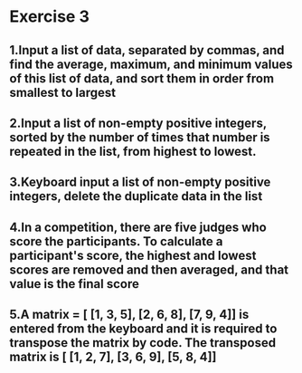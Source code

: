 # Exercise 3

## 1.Input a list of data, separated by commas, and find the average, maximum, and minimum values of this list of data, and sort them in order from smallest to largest

## 2.Input a list of non-empty positive integers, sorted by the number of times that number is repeated in the list, from highest to lowest.

## 3.Keyboard input a list of non-empty positive integers, delete the duplicate data in the list

## 4.In a competition, there are five judges who score the participants. To calculate a participant's score, the highest and lowest scores are removed and then averaged, and that value is the final score

## 5.A matrix = [ [1, 3, 5], [2, 6, 8], [7, 9, 4]] is entered from the keyboard and it is required to transpose the matrix by code. The transposed matrix is [ [1, 2, 7], [3, 6, 9], [5, 8, 4]]